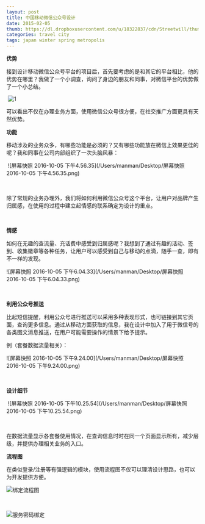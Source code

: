 ```yaml
---
layout: post
title: 中国移动微信公众号设计
date: 2015-02-05
thumb: https://dl.dropboxusercontent.com/u/18322837/cdn/Streetwill/thumbs/chemex.jpg
categories: travel city
tags: japan winter spring metropolis
---
```




**优势**

接到设计移动微信公众号平台的项目后，首先要考虑的是和其它的平台相比，他的优势在哪里？我做了一个小调查，询问了身边的朋友和同事，对微信平台的优势做了一个小总结。 

​               ![1](/Users/manman/Desktop/1.png)

可以看出不仅在办理业务方面，使用微信公众号很方便，在社交推广方面更具有天然优势。



**功能**

移动涉及的业务众多，有哪些功能是必须的？又有哪些功能放在微信上效果更佳的呢？我和同事在公司内部组织了一次头脑风暴：

​                                    ![屏幕快照 2016-10-05 下午4.56.35](/Users/manman/Desktop/屏幕快照 2016-10-05 下午4.56.35.png)

​            

除了常规的业务办理外，我们将如何利用微信公众号这个平台，让用户对品牌产生归属感，在使用的过程中建立起情感的联系确定为设计的重点。

​           

**情感**

如何在无趣的查流量、充话费中感受到归属感呢？我想到了通过有趣的活动、签到、收集徽章等各种任务，让用户可以感受到自己与移动的点滴，随手一查，即有不一样的发现。

 ![屏幕快照 2016-10-05 下午6.04.33](/Users/manman/Desktop/屏幕快照 2016-10-05 下午6.04.33.png)

​                

**利用公众号推送**

比起短信提醒，利用公众号进行推送可以采用多种表现形式，也可链接到其它页面，查询更多信息。通过从移动方面获取的信息，我在设计中加入了用于微信号的各类图文消息推送，在用户可能需要操作的情景下给予提示。

例（套餐数据流量相关）：

 ![屏幕快照 2016-10-05 下午9.24.00](/Users/manman/Desktop/屏幕快照 2016-10-05 下午9.24.00.png)

​               

**设计细节**

​           ![屏幕快照 2016-10-05 下午10.25.54](/Users/manman/Desktop/屏幕快照 2016-10-05 下午10.25.54.png)

​               

在数据流量显示各套餐使用情况，在查询信息时时在同一个页面显示所有，减少层级，并提供办理相关业务的入口。



**流程图**

在类似登录/注册等有强逻辑的模块，使用流程图不仅可以理清设计思路，也可以为开发提供方便。

 ![绑定流程图](/Users/manman/Desktop/绑定流程图.png)

​               

 ![服务密码绑定](/Users/manman/Desktop/服务密码绑定.png)